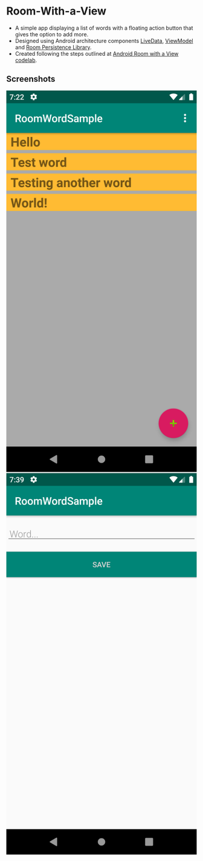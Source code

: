 # Room-With-a-View
- A simple app displaying a list of words with a floating action button that gives the option to add more. 
- Designed using Android architecture components [LiveData](https://developer.android.com/topic/libraries/architecture/livedata), [ViewModel](https://developer.android.com/topic/libraries/architecture/viewmodel) and [Room Persistence Library](https://developer.android.com/topic/libraries/architecture/room).
- Created following the steps outlined at [Android Room with a View codelab](https://codelabs.developers.google.com/codelabs/android-room-with-a-view-kotlin/#0).

## Screenshots
![Screenshot1](screenshots/Screenshot_1565720536.png)
![Screenshot2](screenshots/Screenshot_1565721581.png)
